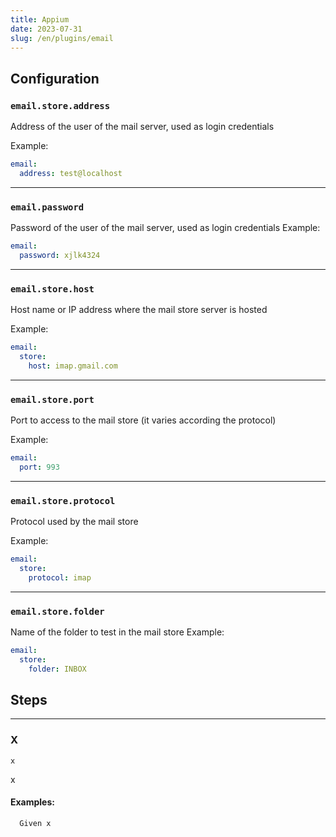 ```yaml
---
title: Appium
date: 2023-07-31
slug: /en/plugins/email
---
```




Configuration
----------------------------------------------------------------------------------------------------


### `email.store.address`

Address of the user of the mail server, used as login credentials

Example:
```yaml
email:
  address: test@localhost
```

---

### `email.password`

Password of the user of the mail server, used as login credentials
Example:
```yaml
email:
  password: xjlk4324
```

---

### `email.store.host`

Host name or IP address where the mail store server is hosted

Example:
```yaml
email:
  store:
    host: imap.gmail.com
```

---

### `email.store.port`

Port to access to the mail store (it varies according the protocol)

Example:
```yaml
email:
  port: 993
```

---


### `email.store.protocol`

Protocol used by the mail store

Example:
```yaml
email:
  store:
    protocol: imap
```

---

### `email.store.folder`

Name of the folder to test in the mail store
Example:
```yaml
email:
  store:
    folder: INBOX
```




Steps
----------------------------------------------------------------------------------------------------



---
### X
```
x
```
x
#### Examples:
```gherkin
  Given x
```


